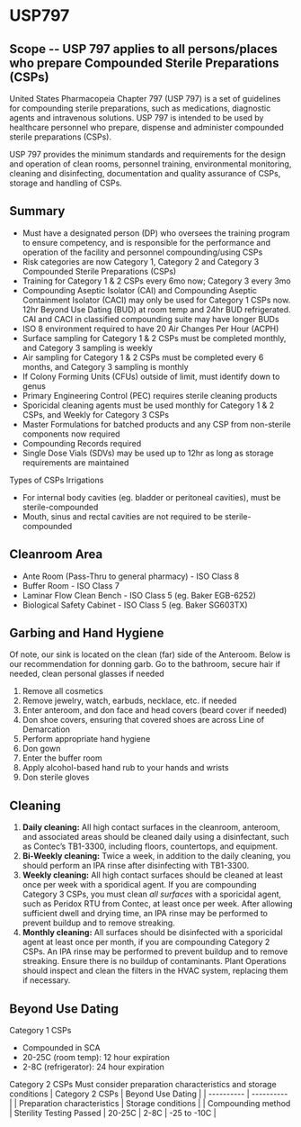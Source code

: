# USP797

## Scope -- USP 797 applies to all persons/places who prepare Compounded Sterile Preparations (CSPs)
United States Pharmacopeia Chapter 797 (USP 797) is a set of guidelines for compounding sterile preparations, such as medications, diagnostic agents and intravenous solutions. USP 797 is intended to be used by healthcare personnel who prepare, dispense and administer compounded sterile preparations (CSPs).

USP 797 provides the minimum standards and requirements for the design and operation of clean rooms, personnel training, environmental monitoring, cleaning and disinfecting, documentation and quality assurance of CSPs, storage and handling of CSPs.

## Summary
- Must have a designated person (DP) who oversees the training program to ensure competency, and is responsible for the performance and operation of the facility and personnel compounding/using CSPs
- Risk categories are now Category 1, Category 2 and Category 3 Compounded Sterile Preparations (CSPs)
- Training for Category 1 & 2 CSPs every 6mo now; Category 3 every 3mo
- Compounding Aseptic Isolator (CAI) and Compounding Aseptic Containment Isolator (CACI) may only be used for Category 1 CSPs now. 12hr Beyond Use Dating (BUD) at room temp and 24hr BUD refrigerated. CAI and CACI in classified compounding suite may have longer BUDs
- ISO 8 environment required to have 20 Air Changes Per Hour (ACPH)
- Surface sampling for Category 1 & 2 CSPs must be completed monthly, and Category 3 sampling is weekly
- Air sampling for Category 1 & 2 CSPs must be completed every 6 months, and Category 3 sampling is monthly
- If Colony Forming Units (CFUs) outside of limit, must identify down to genus
- Primary Engineering Control (PEC) requires sterile cleaning products
- Sporicidal cleaning agents must be used monthly for Category 1 & 2 CSPs, and Weekly for Category 3 CSPs
- Master Formulations for batched products and any CSP from non-sterile components now required
- Compounding Records required
- Single Dose Vials (SDVs) may be used up to 12hr as long as storage requirements are maintained

Types of CSPs
Irrigations
- For internal body cavities (eg. bladder or peritoneal cavities), must be sterile-compounded
- Mouth, sinus and rectal cavities are not required to be sterile-compounded

## Cleanroom Area

- Ante Room (Pass-Thru to general pharmacy) - ISO Class 8
- Buffer Room - ISO Class 7 
- Laminar Flow Clean Bench - ISO Class 5 (eg. Baker EGB-6252)
- Biological Safety Cabinet - ISO Class 5 (eg. Baker SG603TX)

## Garbing and Hand Hygiene
Of note, our sink is located on the clean (far) side of the Anteroom. Below is our recommendation for donning garb. 
Go to the bathroom, secure hair if needed, clean personal glasses if needed
1. Remove all cosmetics
2. Remove jewelry, watch, earbuds, necklace, etc. if needed
3. Enter anteroom, and don face and head covers (beard cover if needed)
4. Don shoe covers, ensuring that covered shoes are across Line of Demarcation
5. Perform appropriate hand hygiene
6. Don gown
7. Enter the buffer room
8. Apply alcohol-based hand rub to your hands and wrists
9. Don sterile gloves


## Cleaning

1. **Daily cleaning:** All high contact surfaces in the cleanroom, anteroom, and associated areas should be cleaned daily using a disinfectant, such as Contec’s TB1-3300, including floors, countertops, and equipment.
2. **Bi-Weekly cleaning:** Twice a week, in addition to the daily cleaning, you should perform an IPA rinse after disinfecting with TB1-3300.
3. **Weekly cleaning:** All high contact surfaces should be cleaned at least once per week with a sporidical agent. If you are compounding Category 3 CSPs, you must clean *all surfaces* with a sporicidal agent, such as Peridox RTU from Contec, at least once per week. After allowing sufficient dwell and drying time, an IPA rinse may be performed to prevent buildup and to remove streaking.
4. **Monthly cleaning:** All surfaces should be disinfected with a sporicidal agent at least once per month, if you are compounding Category 2 CSPs. An IPA rinse may be performed to prevent buildup and to remove streaking. Ensure there is no buildup of contaminants. Plant Operations should inspect and clean the filters in the HVAC system, replacing them if necessary.



## Beyond Use Dating
Category 1 CSPs
- Compounded in SCA
- 20-25C (room temp): 12 hour expiration
- 2-8C (refrigerator): 24 hour expiration

Category 2 CSPs
Must consider preparation characteristics and storage conditions
| Category 2 CSPs | Beyond Use Dating |
| ---------- | ---------- |
| Preparation characteristics | Storage conditions |
| Compounding method | Sterility Testing Passed | 20-25C | 2-8C | -25 to -10C |
